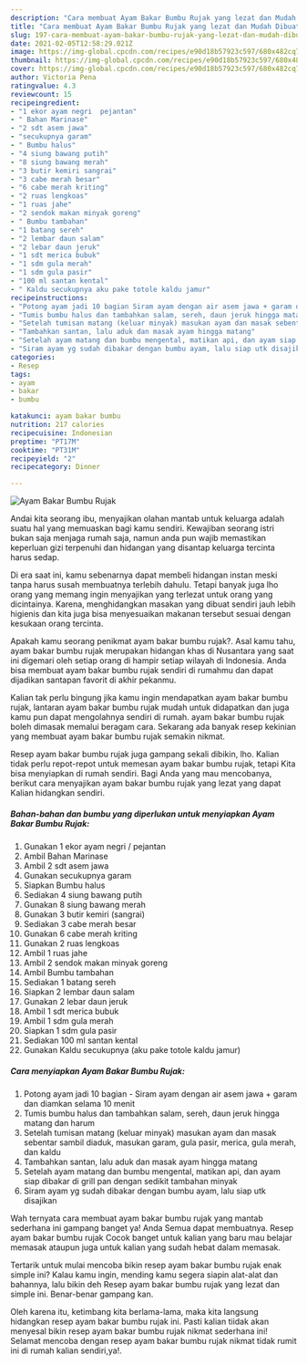 ```yaml
---
description: "Cara membuat Ayam Bakar Bumbu Rujak yang lezat dan Mudah Dibuat"
title: "Cara membuat Ayam Bakar Bumbu Rujak yang lezat dan Mudah Dibuat"
slug: 197-cara-membuat-ayam-bakar-bumbu-rujak-yang-lezat-dan-mudah-dibuat
date: 2021-02-05T12:58:29.021Z
image: https://img-global.cpcdn.com/recipes/e90d18b57923c597/680x482cq70/ayam-bakar-bumbu-rujak-foto-resep-utama.jpg
thumbnail: https://img-global.cpcdn.com/recipes/e90d18b57923c597/680x482cq70/ayam-bakar-bumbu-rujak-foto-resep-utama.jpg
cover: https://img-global.cpcdn.com/recipes/e90d18b57923c597/680x482cq70/ayam-bakar-bumbu-rujak-foto-resep-utama.jpg
author: Victoria Pena
ratingvalue: 4.3
reviewcount: 15
recipeingredient:
- "1 ekor ayam negri  pejantan"
- " Bahan Marinase"
- "2 sdt asem jawa"
- "secukupnya garam"
- " Bumbu halus"
- "4 siung bawang putih"
- "8 siung bawang merah"
- "3 butir kemiri sangrai"
- "3 cabe merah besar"
- "6 cabe merah kriting"
- "2 ruas lengkoas"
- "1 ruas jahe"
- "2 sendok makan minyak goreng"
- " Bumbu tambahan"
- "1 batang sereh"
- "2 lembar daun salam"
- "2 lebar daun jeruk"
- "1 sdt merica bubuk"
- "1 sdm gula merah"
- "1 sdm gula pasir"
- "100 ml santan kental"
- " Kaldu secukupnya aku pake totole kaldu jamur"
recipeinstructions:
- "Potong ayam jadi 10 bagian Siram ayam dengan air asem jawa + garam dan diamkan selama 10 menit"
- "Tumis bumbu halus dan tambahkan salam, sereh, daun jeruk hingga matang dan harum"
- "Setelah tumisan matang (keluar minyak) masukan ayam dan masak sebentar sambil diaduk, masukan garam, gula pasir, merica, gula merah, dan kaldu"
- "Tambahkan santan, lalu aduk dan masak ayam hingga matang"
- "Setelah ayam matang dan bumbu mengental, matikan api, dan ayam siap dibakar di grill pan dengan sedikit tambahan minyak"
- "Siram ayam yg sudah dibakar dengan bumbu ayam, lalu siap utk disajikan"
categories:
- Resep
tags:
- ayam
- bakar
- bumbu

katakunci: ayam bakar bumbu 
nutrition: 217 calories
recipecuisine: Indonesian
preptime: "PT17M"
cooktime: "PT31M"
recipeyield: "2"
recipecategory: Dinner

---
```



![Ayam Bakar Bumbu Rujak](https://img-global.cpcdn.com/recipes/e90d18b57923c597/680x482cq70/ayam-bakar-bumbu-rujak-foto-resep-utama.jpg)

Andai kita seorang ibu, menyajikan olahan mantab untuk keluarga adalah suatu hal yang memuaskan bagi kamu sendiri. Kewajiban seorang istri bukan saja menjaga rumah saja, namun anda pun wajib memastikan keperluan gizi terpenuhi dan hidangan yang disantap keluarga tercinta harus sedap.

Di era  saat ini, kamu sebenarnya dapat membeli hidangan instan meski tanpa harus susah membuatnya terlebih dahulu. Tetapi banyak juga lho orang yang memang ingin menyajikan yang terlezat untuk orang yang dicintainya. Karena, menghidangkan masakan yang dibuat sendiri jauh lebih higienis dan kita juga bisa menyesuaikan makanan tersebut sesuai dengan kesukaan orang tercinta. 



Apakah kamu seorang penikmat ayam bakar bumbu rujak?. Asal kamu tahu, ayam bakar bumbu rujak merupakan hidangan khas di Nusantara yang saat ini digemari oleh setiap orang di hampir setiap wilayah di Indonesia. Anda bisa membuat ayam bakar bumbu rujak sendiri di rumahmu dan dapat dijadikan santapan favorit di akhir pekanmu.

Kalian tak perlu bingung jika kamu ingin mendapatkan ayam bakar bumbu rujak, lantaran ayam bakar bumbu rujak mudah untuk didapatkan dan juga kamu pun dapat mengolahnya sendiri di rumah. ayam bakar bumbu rujak boleh dimasak memalui beragam cara. Sekarang ada banyak resep kekinian yang membuat ayam bakar bumbu rujak semakin nikmat.

Resep ayam bakar bumbu rujak juga gampang sekali dibikin, lho. Kalian tidak perlu repot-repot untuk memesan ayam bakar bumbu rujak, tetapi Kita bisa menyiapkan di rumah sendiri. Bagi Anda yang mau mencobanya, berikut cara menyajikan ayam bakar bumbu rujak yang lezat yang dapat Kalian hidangkan sendiri.

<!--inarticleads1-->

##### Bahan-bahan dan bumbu yang diperlukan untuk menyiapkan Ayam Bakar Bumbu Rujak:

1. Gunakan 1 ekor ayam negri / pejantan
1. Ambil  Bahan Marinase
1. Ambil 2 sdt asem jawa
1. Gunakan secukupnya garam
1. Siapkan  Bumbu halus
1. Sediakan 4 siung bawang putih
1. Gunakan 8 siung bawang merah
1. Gunakan 3 butir kemiri (sangrai)
1. Sediakan 3 cabe merah besar
1. Gunakan 6 cabe merah kriting
1. Gunakan 2 ruas lengkoas
1. Ambil 1 ruas jahe
1. Ambil 2 sendok makan minyak goreng
1. Ambil  Bumbu tambahan
1. Sediakan 1 batang sereh
1. Siapkan 2 lembar daun salam
1. Gunakan 2 lebar daun jeruk
1. Ambil 1 sdt merica bubuk
1. Ambil 1 sdm gula merah
1. Siapkan 1 sdm gula pasir
1. Sediakan 100 ml santan kental
1. Gunakan  Kaldu secukupnya (aku pake totole kaldu jamur)




<!--inarticleads2-->

##### Cara menyiapkan Ayam Bakar Bumbu Rujak:

1. Potong ayam jadi 10 bagian - Siram ayam dengan air asem jawa + garam dan diamkan selama 10 menit
1. Tumis bumbu halus dan tambahkan salam, sereh, daun jeruk hingga matang dan harum
1. Setelah tumisan matang (keluar minyak) masukan ayam dan masak sebentar sambil diaduk, masukan garam, gula pasir, merica, gula merah, dan kaldu
1. Tambahkan santan, lalu aduk dan masak ayam hingga matang
1. Setelah ayam matang dan bumbu mengental, matikan api, dan ayam siap dibakar di grill pan dengan sedikit tambahan minyak
1. Siram ayam yg sudah dibakar dengan bumbu ayam, lalu siap utk disajikan




Wah ternyata cara membuat ayam bakar bumbu rujak yang mantab sederhana ini gampang banget ya! Anda Semua dapat membuatnya. Resep ayam bakar bumbu rujak Cocok banget untuk kalian yang baru mau belajar memasak ataupun juga untuk kalian yang sudah hebat dalam memasak.

Tertarik untuk mulai mencoba bikin resep ayam bakar bumbu rujak enak simple ini? Kalau kamu ingin, mending kamu segera siapin alat-alat dan bahannya, lalu bikin deh Resep ayam bakar bumbu rujak yang lezat dan simple ini. Benar-benar gampang kan. 

Oleh karena itu, ketimbang kita berlama-lama, maka kita langsung hidangkan resep ayam bakar bumbu rujak ini. Pasti kalian tiidak akan menyesal bikin resep ayam bakar bumbu rujak nikmat sederhana ini! Selamat mencoba dengan resep ayam bakar bumbu rujak nikmat tidak rumit ini di rumah kalian sendiri,ya!.

